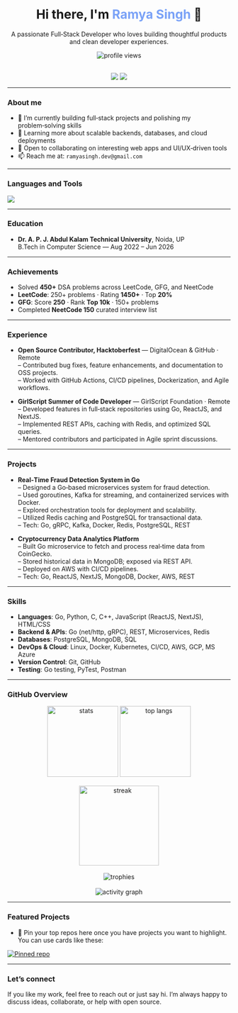 <div align="center">

  <h1>Hi there, I'm <span style="color:#7aa2f7">Ramya Singh</span> 👋</h1>
  <p>A passionate Full‑Stack Developer who loves building thoughtful products and clean developer experiences.</p>

  <img src="https://komarev.com/ghpvc/?username=ramyasingh3&label=Profile%20views&color=0e75b6&style=flat" alt="profile views" />

  <br/>
  <br/>

  <a href="mailto:ramya333singh@gmail.com"><img src="https://img.shields.io/badge/Email-%23EA4335.svg?&style=for-the-badge&logo=gmail&logoColor=white" /></a>
  <a href="https://www.linkedin.com/in/ramya-singh-3r3" target="_blank"><img src="https://img.shields.io/badge/LinkedIn-%230A66C2.svg?&style=for-the-badge&logo=linkedin&logoColor=white" /></a>
  

</div>

---

### About me

- 🔭 I’m currently building full‑stack projects and polishing my problem‑solving skills
- 🌱 Learning more about scalable backends, databases, and cloud deployments
- 🤝 Open to collaborating on interesting web apps and UI/UX‑driven tools
- 📫 Reach me at: `ramyasingh.dev@gmail.com`

---

### Languages and Tools

<p>
  <img src="https://skillicons.dev/icons?i=ts,js,react,next,tailwind,nodejs,express,postgres,mongodb,prisma,redis,docker,vercel,aws,python,java,git,github" />
</p>

---

### Education

- **Dr. A. P. J. Abdul Kalam Technical University**, Noida, UP  
  B.Tech in Computer Science — Aug 2022 – Jun 2026

---

### Achievements

- Solved **450+** DSA problems across LeetCode, GFG, and NeetCode
- **LeetCode**: 250+ problems · Rating **1450+** · Top **20%**
- **GFG**: Score **250** · Rank **Top 10k** · 150+ problems
- Completed **NeetCode 150** curated interview list

---

### Experience

- **Open Source Contributor, Hacktoberfest** — DigitalOcean & GitHub · Remote  
  – Contributed bug fixes, feature enhancements, and documentation to OSS projects.  
  – Worked with GitHub Actions, CI/CD pipelines, Dockerization, and Agile workflows.

- **GirlScript Summer of Code Developer** — GirlScript Foundation · Remote  
  – Developed features in full‑stack repositories using Go, ReactJS, and NextJS.  
  – Implemented REST APIs, caching with Redis, and optimized SQL queries.  
  – Mentored contributors and participated in Agile sprint discussions.

---

### Projects

- **Real‑Time Fraud Detection System in Go**  
  – Designed a Go‑based microservices system for fraud detection.  
  – Used goroutines, Kafka for streaming, and containerized services with Docker.  
  – Explored orchestration tools for deployment and scalability.  
  – Utilized Redis caching and PostgreSQL for transactional data.  
  – Tech: Go, gRPC, Kafka, Docker, Redis, PostgreSQL, REST

- **Cryptocurrency Data Analytics Platform**  
  – Built Go microservice to fetch and process real‑time data from CoinGecko.  
  – Stored historical data in MongoDB; exposed via REST API.  
  – Deployed on AWS with CI/CD pipelines.  
  – Tech: Go, ReactJS, NextJS, MongoDB, Docker, AWS, REST

---

### Skills

- **Languages**: Go, Python, C, C++, JavaScript (ReactJS, NextJS), HTML/CSS  
- **Backend & APIs**: Go (net/http, gRPC), REST, Microservices, Redis  
- **Databases**: PostgreSQL, MongoDB, SQL  
- **DevOps & Cloud**: Linux, Docker, Kubernetes, CI/CD, AWS, GCP, MS Azure  
- **Version Control**: Git, GitHub  
- **Testing**: Go testing, PyTest, Postman

---

### GitHub Overview

<div align="center">

  <img height="160" src="https://github-readme-stats.vercel.app/api?username=ramyasingh3&show_icons=true&theme=tokyonight&hide_border=true" alt="stats" />
  <img height="160" src="https://github-readme-stats.vercel.app/api/top-langs/?username=ramyasingh3&layout=compact&theme=tokyonight&hide_border=true" alt="top langs" />

  <br/>
  <br/>

  <img height="180" src="https://streak-stats.demolab.com?user=ramyasingh3&theme=tokyonight&hide_border=true" alt="streak" />

  <br/>
  <br/>

  <img src="https://github-profile-trophy.vercel.app/?username=ramyasingh3&theme=onedark&margin-w=10&no-frame=true&row=1&column=6" alt="trophies" />

  <br/>
  <br/>

  <img src="https://github-readme-activity-graph.vercel.app/graph?username=ramyasingh3&theme=tokyo-night&hide_border=true" alt="activity graph" />

</div>

---

### Featured Projects

- 🚀 Pin your top repos here once you have projects you want to highlight. You can use cards like these:

<div align="left">

  <a href="https://github.com/ramyasingh3"><img src="https://github-readme-stats.vercel.app/api/pin/?username=ramyasingh3&repo=your-best-repo&theme=tokyonight&hide_border=true" alt="Pinned repo" /></a>

</div>

---

### Let’s connect

If you like my work, feel free to reach out or just say hi. I’m always happy to discuss ideas, collaborate, or help with open source.
